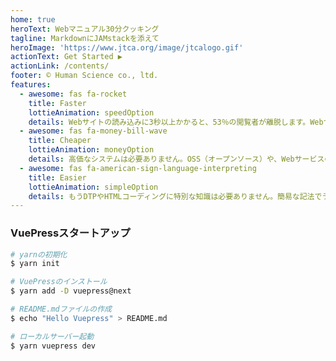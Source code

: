 ```yaml
---
home: true
heroText: Webマニュアル30分クッキング
tagline: MarkdownにJAMstackを添えて
heroImage: 'https://www.jtca.org/image/jtcalogo.gif'
actionText: Get Started ▶︎
actionLink: /contents/
footer: © Human Science co., ltd.
features:
  - awesome: fas fa-rocket
    title: Faster
    lottieAnimation: speedOption
    details: Webサイトの読み込みに3秒以上かかると、53％の閲覧者が離脱します。Webサイトのパフォーマンスはコンテンツの品質と同様に重要な要素です。またWebサイト構築にかかるリードタイムの短さも大事な要素です。Webページ閲覧の「速さ」と構築の「早さ」の両方を実現する技術がJAMstackです。
  - awesome: fas fa-money-bill-wave
    title: Cheaper
    lottieAnimation: moneyOption
    details: 高価なシステムは必要ありません。OSS（オープンソース）や、Webサービスの無料枠をうまく使うことで、限りなく「安く」Webマニュアルを構築できます。全部盛りではなく、特定の機能に特化したマイクロサービスを組み合わせて使うことで、モダンな技術のヨイトコドリができるのです。
  - awesome: fas fa-american-sign-language-interpreting
    title: Easier
    lottieAnimation: simpleOption
    details: もうDTPやHTMLコーディングに特別な知識は必要ありません。簡易な記法でライティングするだけで、リッチなHTMLと自動で組版されたPDFの両方が出力されます。またCIツールやPWAなどの技術を使うことで、自動デプロイやモバイルアプリまでできてしまうのです。
---
```


### VuePressスタートアップ
```bash
# yarnの初期化
$ yarn init

# VuePressのインストール
$ yarn add -D vuepress@next

# README.mdファイルの作成
$ echo "Hello Vuepress" > README.md

# ローカルサーバー起動
$ yarn vuepress dev
```
